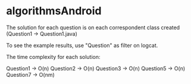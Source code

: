 # algorithmsAndroid

The solution for each question is on each correspondent class created (Question1 -> Question1.java)

To see the example results, use "Question" as filter on logcat.

The time complexity for each solution:

Question1 -> O(n)
Question2 -> O(n)
Question3 -> O(n)
Question5 -> O(n)
Question7 -> O(nm)
